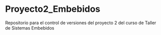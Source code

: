 # Proyecto2_Embebidos
Repositorio para el control de versiones del proyecto 2 del curso de Taller de Sistemas Embebidos

